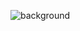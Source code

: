 ![background](https://github.com/NazriJasmal/Data-Science-Intern-at-Data-Glacier/assets/141367755/6d38d8ca-9293-4cb8-b494-0e5796c93448)
